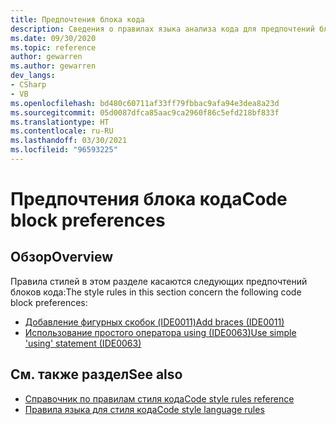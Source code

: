 ```yaml
---
title: Предпочтения блока кода
description: Сведения о правилах языка анализа кода для предпочтений блоков кода
ms.date: 09/30/2020
ms.topic: reference
author: gewarren
ms.author: gewarren
dev_langs:
- CSharp
- VB
ms.openlocfilehash: bd480c60711af33ff79fbbac9afa94e3dea8a23d
ms.sourcegitcommit: 05d0087dfca85aac9ca2960f86c5efd218bf833f
ms.translationtype: HT
ms.contentlocale: ru-RU
ms.lasthandoff: 03/30/2021
ms.locfileid: "96593225"
---
```

# <a name="code-block-preferences"></a><span data-ttu-id="e8cf0-103">Предпочтения блока кода</span><span class="sxs-lookup"><span data-stu-id="e8cf0-103">Code block preferences</span></span>

## <a name="overview"></a><span data-ttu-id="e8cf0-104">Обзор</span><span class="sxs-lookup"><span data-stu-id="e8cf0-104">Overview</span></span>

<span data-ttu-id="e8cf0-105">Правила стилей в этом разделе касаются следующих предпочтений блоков кода:</span><span class="sxs-lookup"><span data-stu-id="e8cf0-105">The style rules in this section concern the following code block preferences:</span></span>

- [<span data-ttu-id="e8cf0-106">Добавление фигурных скобок (IDE0011)</span><span class="sxs-lookup"><span data-stu-id="e8cf0-106">Add braces (IDE0011)</span></span>](ide0011.md)
- [<span data-ttu-id="e8cf0-107">Использование простого оператора using (IDE0063)</span><span class="sxs-lookup"><span data-stu-id="e8cf0-107">Use simple 'using' statement (IDE0063)</span></span>](ide0063.md)

## <a name="see-also"></a><span data-ttu-id="e8cf0-108">См. также раздел</span><span class="sxs-lookup"><span data-stu-id="e8cf0-108">See also</span></span>

- [<span data-ttu-id="e8cf0-109">Справочник по правилам стиля кода</span><span class="sxs-lookup"><span data-stu-id="e8cf0-109">Code style rules reference</span></span>](index.md)
- [<span data-ttu-id="e8cf0-110">Правила языка для стиля кода</span><span class="sxs-lookup"><span data-stu-id="e8cf0-110">Code style language rules</span></span>](language-rules.md)
